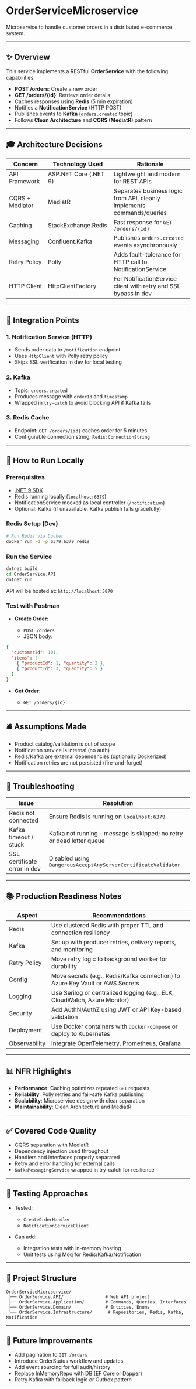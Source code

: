 # OrderServiceMicroservice

Microservice to handle customer orders in a distributed e-commerce system.

---

## ✨ Overview

This service implements a RESTful **OrderService** with the following capabilities:

* **POST /orders**: Create a new order
* **GET /orders/{id}**: Retrieve order details
* Caches responses using **Redis** (5 min expiration)
* Notifies a **NotificationService** (HTTP POST)
* Publishes events to **Kafka** (`orders.created` topic)
* Follows **Clean Architecture** and **CQRS (MediatR)** pattern

---

## 🎓 Architecture Decisions

| Concern         | Technology Used       | Rationale                                                              |
| --------------- | --------------------- | ---------------------------------------------------------------------- |
| API Framework   | ASP.NET Core (.NET 9) | Lightweight and modern for REST APIs                                   |
| CQRS + Mediator | MediatR               | Separates business logic from API, cleanly implements commands/queries |
| Caching         | StackExchange.Redis   | Fast response for `GET /orders/{id}`                                   |
| Messaging       | Confluent.Kafka       | Publishes `orders.created` events asynchronously                       |
| Retry Policy    | Polly                 | Adds fault-tolerance for HTTP call to NotificationService              |
| HTTP Client     | HttpClientFactory     | For NotificationService client with retry and SSL bypass in dev        |

---

## 🧳 Integration Points

### 1. Notification Service (HTTP)

* Sends order data to `/notification` endpoint
* Uses `HttpClient` with Polly retry policy
* Skips SSL verification in dev for local testing

### 2. Kafka

* Topic: `orders.created`
* Produces message with `orderId` and `timestamp`
* Wrapped in `try-catch` to avoid blocking API if Kafka fails

### 3. Redis Cache

* Endpoint: `GET /orders/{id}` caches order for 5 minutes
* Configurable connection string: `Redis:ConnectionString`

---

## 💼 How to Run Locally

### Prerequisites

* [.NET 9 SDK](https://dotnet.microsoft.com/en-us/download)
* Redis running locally (`localhost:6379`)
* NotificationService mocked as local controller (`/notification`)
* Optional: Kafka (if unavailable, Kafka publish fails gracefully)

### Redis Setup (Dev)

```bash
# Run Redis via Docker
docker run -d -p 6379:6379 redis
```

### Run the Service

```bash
dotnet build
cd OrderService.API
dotnet run
```

API will be hosted at: `http://localhost:5070`

### Test with Postman

* **Create Order:**

  * `POST /orders`
  * JSON body:

```json
{
  "customerId": 101,
  "items": [
    { "productId": 1, "quantity": 2 },
    { "productId": 3, "quantity": 5 }
  ]
}
```

* **Get Order:**

  * `GET /orders/{id}`

---

## 🛎️ Assumptions Made

* Product catalog/validation is out of scope
* Notification service is internal (no auth)
* Redis/Kafka are external dependencies (optionally Dockerized)
* Notification retries are not persisted (fire-and-forget)

---

## 🚨 Troubleshooting

| Issue                        | Resolution                                                            |
| ---------------------------- | --------------------------------------------------------------------- |
| Redis not connected          | Ensure Redis is running on `localhost:6379`                           |
| Kafka timeout / stuck        | Kafka not running – message is skipped; no retry or dead letter queue |
| SSL certificate error in dev | Disabled using `DangerousAcceptAnyServerCertificateValidator`         |

---

## 📚 Production Readiness Notes

| Aspect        | Recommendations                                                               |
| ------------- | ----------------------------------------------------------------------------- |
| Redis         | Use clustered Redis with proper TTL and connection resiliency                 |
| Kafka         | Set up with producer retries, delivery reports, and monitoring                |
| Retry Policy  | Move retry logic to background worker for durability                          |
| Config        | Move secrets (e.g., Redis/Kafka connection) to Azure Key Vault or AWS Secrets |
| Logging       | Use Serilog or centralized logging (e.g., ELK, CloudWatch, Azure Monitor)     |
| Security      | Add AuthN/AuthZ using JWT or API Key-based validation                         |
| Deployment    | Use Docker containers with `docker-compose` or deploy to Kubernetes           |
| Observability | Integrate OpenTelemetry, Prometheus, Grafana                                  |

---

## 📊 NFR Highlights

* **Performance**: Caching optimizes repeated `GET` requests
* **Reliability**: Polly retries and fail-safe Kafka publishing
* **Scalability**: Microservice design with clear separation
* **Maintainability**: Clean Architecture and MediatR

---

## ✅ Covered Code Quality

* CQRS separation with MediatR
* Dependency injection used throughout
* Handlers and interfaces properly separated
* Retry and error handling for external calls
* `KafkaMessagingService` wrapped in try-catch for resilience

---

## 📄 Testing Approaches

* Tested:

  * `CreateOrderHandler`
  * `NotificationServiceClient`
* Can add:

  * Integration tests with in-memory hosting
  * Unit tests using Moq for Redis/Kafka/Notification

---

## 📂 Project Structure

```
OrderServiceMicroservice/
 ├── OrderService.API/                # Web API project
 ├── OrderService.Application/        # Commands, Queries, Interfaces
 ├── OrderService.Domain/             # Entities, Enums
 └── OrderService.Infrastructure/      # Repositories, Redis, Kafka, Notification
```

---

## 📆 Future Improvements

* Add pagination to `GET /orders`
* Introduce OrderStatus workflow and updates
* Add event sourcing for full audit/history
* Replace InMemoryRepo with DB (EF Core or Dapper)
* Retry Kafka with fallback logic or Outbox pattern
